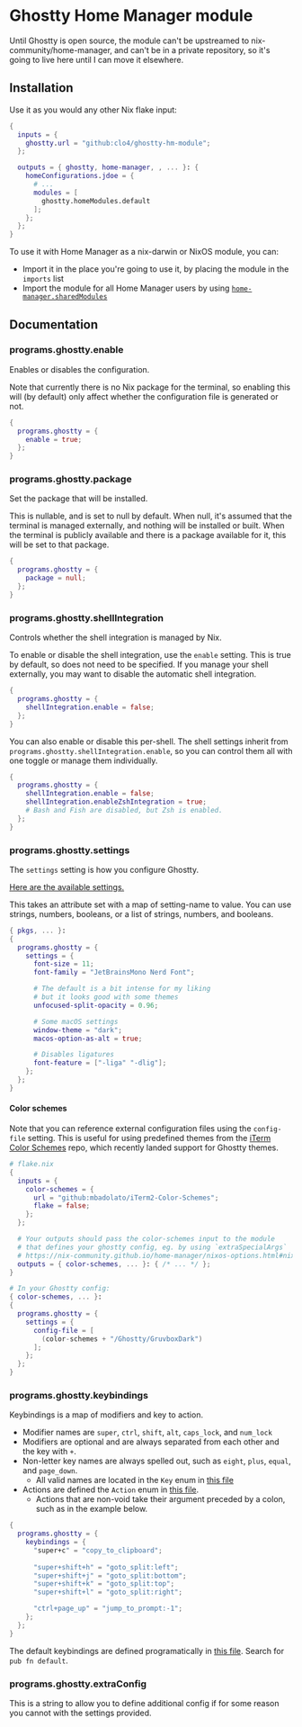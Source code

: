 # Ghostty Home Manager module

Until Ghostty is open source, the module can't be upstreamed to
nix-community/home-manager, and can't be in a private repository, so it's going
to live here until I can move it elsewhere.

## Installation

Use it as you would any other Nix flake input:

```nix
{
  inputs = {
    ghostty.url = "github:clo4/ghostty-hm-module";
  };

  outputs = { ghostty, home-manager, , ... }: {
    homeConfigurations.jdoe = {
      # ...
      modules = [
        ghostty.homeModules.default
      ];
    };
  };
}
```

To use it with Home Manager as a nix-darwin or NixOS module, you can:

- Import it in the place you're going to use it, by placing the module in the
  `imports` list
- Import the module for all Home Manager users by using
  [`home-manager.sharedModules`](https://nix-community.github.io/home-manager/nixos-options.html#nixos-opt-home-manager.sharedModules)

## Documentation

### programs.ghostty.enable

Enables or disables the configuration.

Note that currently there is no Nix package for the terminal, so enabling this
will (by default) only affect whether the configuration file is generated or
not.

```nix
{
  programs.ghostty = {
    enable = true;
  };
}
```

### programs.ghostty.package

Set the package that will be installed.

This is nullable, and is set to null by default. When null, it's assumed that
the terminal is managed externally, and nothing will be installed or built. When
the terminal is publicly available and there is a package available for it, this
will be set to that package.

```nix
{
  programs.ghostty = {
    package = null;
  };
}
```

### programs.ghostty.shellIntegration

Controls whether the shell integration is managed by Nix.

To enable or disable the shell integration, use the `enable` setting. This is
true by default, so does not need to be specified. If you manage your shell
externally, you may want to disable the automatic shell integration.

```nix
{
  programs.ghostty = {
    shellIntegration.enable = false;
  };
}
```

You can also enable or disable this per-shell. The shell settings inherit from
`programs.ghostty.shellIntegration.enable`, so you can control them all with one
toggle or manage them individually.

```nix
{
  programs.ghostty = {
    shellIntegration.enable = false;
    shellIntegration.enableZshIntegration = true;
    # Bash and Fish are disabled, but Zsh is enabled.
  };
}
```

### programs.ghostty.settings

The `settings` setting is how you configure Ghostty.

[Here are the available settings.](https://github.com/mitchellh/ghostty/blob/main/src/config/Config.zig)

This takes an attribute set with a map of setting-name to value. You can use
strings, numbers, booleans, or a list of strings, numbers, and booleans.

```nix
{ pkgs, ... }:
{
  programs.ghostty = {
    settings = {
      font-size = 11;
      font-family = "JetBrainsMono Nerd Font";

      # The default is a bit intense for my liking
      # but it looks good with some themes
      unfocused-split-opacity = 0.96;

      # Some macOS settings
      window-theme = "dark";
      macos-option-as-alt = true;

      # Disables ligatures
      font-feature = ["-liga" "-dlig"];
    };
  };
}
```

#### Color schemes

Note that you can reference external configuration files using the `config-file`
setting. This is useful for using predefined themes from the
[iTerm Color Schemes](https://github.com/mbadolato/iTerm2-Color-Schemes) repo,
which recently landed support for Ghostty themes.

```nix
# flake.nix
{
  inputs = {
    color-schemes = {
      url = "github:mbadolato/iTerm2-Color-Schemes";
      flake = false;
    };
  };

  # Your outputs should pass the color-schemes input to the module
  # that defines your ghostty config, eg. by using `extraSpecialArgs`
  # https://nix-community.github.io/home-manager/nixos-options.html#nixos-opt-home-manager.extraSpecialArgs
  outputs = { color-schemes, ... }: { /* ... */ };
}
```

```nix
# In your Ghostty config:
{ color-schemes, ... }:
{
  programs.ghostty = {
    settings = {
      config-file = [
        (color-schemes + "/Ghostty/GruvboxDark")
      ];
    };
  };
}
```

### programs.ghostty.keybindings

Keybindings is a map of modifiers and key to action.

- Modifier names are `super`, `ctrl`, `shift`, `alt`, `caps_lock`, and
  `num_lock`
- Modifiers are optional and are always separated from each other and the key
  with `+`.
- Non-letter key names are always spelled out, such as `eight`, `plus`, `equal`,
  and `page_down`.
  - All valid names are located in the `Key` enum in
    [this file](https://github.com/mitchellh/ghostty/blob/main/src/input/key.zig)
- Actions are defined the `Action` enum in
  [this file](https://github.com/mitchellh/ghostty/blob/main/src/input/Binding.zig).
  - Actions that are non-void take their argument preceded by a colon, such as
    in the example below.

```nix
{
  programs.ghostty = {
    keybindings = {
      "super+c" = "copy_to_clipboard";
      
      "super+shift+h" = "goto_split:left";
      "super+shift+j" = "goto_split:bottom";
      "super+shift+k" = "goto_split:top";
      "super+shift+l" = "goto_split:right";

      "ctrl+page_up" = "jump_to_prompt:-1";
    };
  };
}
```

The default keybindings are defined programatically in
[this file](https://github.com/mitchellh/ghostty/blob/main/src/config/Config.zig).
Search for `pub fn default`.

### programs.ghostty.extraConfig

This is a string to allow you to define additional config if for some reason you
cannot with the settings provided.
